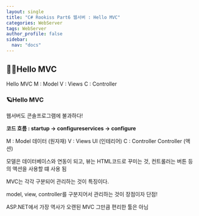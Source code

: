 ```yaml
---
layout: single
title: "C# Rookiss Part6 웹서버 : Hello MVC"
categories: WebServer
tags: WebServer
author_profile: false
sidebar:
  nav: "docs"
---
```



## 🙇‍♀️Hello MVC


Hello MVC
M : Model
V : Views
C : Controller


### 🪐Hello MVC


웹서버도 콘솔프로그램에 불과하다!

**코드 흐름 : startup -> configureservices -> configure**

M : Model       데이터 (원자재)
V : Views       UI (인테리어)
C : Controller  Controller (액션)

모델은 데이터베이스와 연동이 되고, 뷰는 HTML코드로 꾸미는 것, 컨트롤러는 버튼 등의 액션을 사용할 떄 사용 됨

MVC는 각각 구분되어 관리하는 것이 특징이다.

model, view, controller를 구분지어서 관리하는 것이 장점이자 단점!

ASP.NET에서 가장 역사가 오랜된 MVC 그만큼 편리한 툴은 아님



